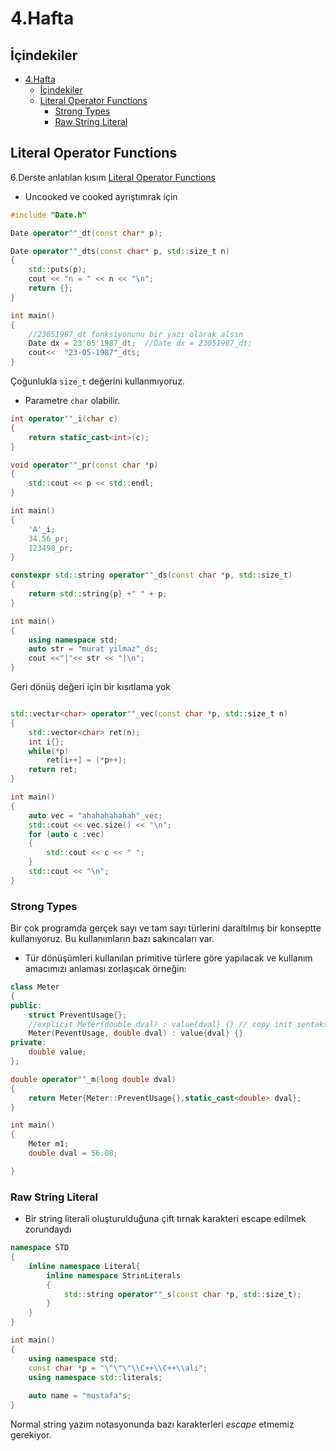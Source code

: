 # 4.Hafta

## İçindekiler

- [4.Hafta](#4hafta)
  - [İçindekiler](#i̇çindekiler)
  - [Literal Operator Functions](#literal-operator-functions)
    - [Strong Types](#strong-types)
    - [Raw String Literal](#raw-string-literal)

## Literal Operator Functions

6.Derste anlatılan kısım [Literal Operator Functions](3.hafta.md#literal-operator-functions)

- Uncooked ve cooked ayrıştımrak için

```c++
#include "Date.h"

Date operator""_dt(const char* p);

Date operator""_dts(const char* p, std::size_t n) 
{
    std::puts(p);
    cout << "n = " << n << "\n";
    return {};
}

int main()
{
    //23051987_dt fonksiyonunu bir yazı olarak alsın
    Date dx = 23'05'1987_dt;  //Date dx = 23051987_dt;
    cout<<  "23-05-1987"_dts; 
}
```

Çoğunlukla `size_t` değerini kullanmıyoruz.

- Parametre `char` olabilir.

```c++
int operator""_i(char c)
{
    return static_cast<int>(c);
}

void operator""_pr(const char *p)
{
    std::cout << p << std::endl;
}

int main()
{
    'A'_i;
    34.56_pr;
    123498_pr;
}
```

```c++
constexpr std::string operator""_ds(const char *p, std::size_t)
{
    return std::string{p} +" " + p;
}

int main()
{
    using namespace std;
    auto str = "murat yilmaz"_ds;
    cout <<"|"<< str << "|\n";
}
```

Geri dönüş değeri için bir kısıtlama yok

```c++

std::vectır<char> operator""_vec(const char *p, std::size_t n)
{
    std::vector<char> ret(n);
    int i{};
    while(*p)
        ret[i++] = (*p++);
    return ret;
}

int main()
{
    auto vec = "ahahahahahah"_vec;
    std::cout << vec.size() << "\n";
    for (auto c :vec)
    {
        std::cout << c << " ";
    }
    std::cout << "\n";
}
```

### Strong Types

Bir çok programda gerçek sayı ve tam sayı türlerini daraltılmış bir konseptte kullanıyoruz. Bu kullanımların bazı sakıncaları var.

- Tür dönüşümleri kullanılan primitive türlere göre yapılacak ve kullanım amacımızı anlaması zorlaşıcak örneğin:

```c++
class Meter
{
public: 
    struct PreventUsage{};
    //explicit Meter(double dval) : value{dval} {} // copy init sentaks hatası oluyor.
    Meter(PeventUsage, double dval) : value{dval} {}
private:
    double value;
};

double operator""_m(long double dval)
{
    return Meter{Meter::PreventUsage{},static_cast<double> dval};
}

int main()
{
    Meter m1;
    double dval = 56.08;

}
```

### Raw String Literal

- Bir string literali oluşturulduğuna çift tırnak karakteri escape edilmek zorundaydı

```c++
namespace STD
{
    inline namespace Literal{
        inline namespace StrinLiterals
        {
            std::string operator""_s(const char *p, std::size_t);
        }
    }
}

int main()
{
    using namespace std;
    const char *p = "\"\"\"\\C++\\C++\\ali";
    using namespace std::literals;
    
    auto name = "mustafa"s;
}
```

Normal string yazım notasyonunda bazı karakterleri *escape* etmemiz gerekiyor.